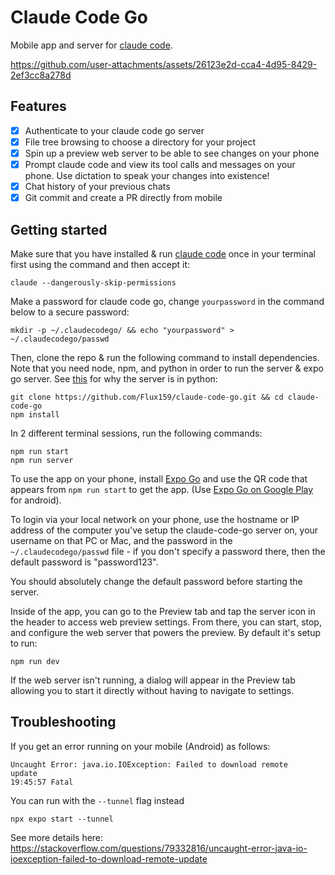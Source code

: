 # Claude Code Go

Mobile app and server for [claude code](https://github.com/anthropics/claude-code/).

https://github.com/user-attachments/assets/26123e2d-cca4-4d95-8429-2ef3cc8a278d

## Features

- [x] Authenticate to your claude code go server
- [x] File tree browsing to choose a directory for your project
- [x] Spin up a preview web server to be able to see changes on your phone
- [x] Prompt claude code and view its tool calls and messages on your phone. Use dictation to speak your changes into existence!
- [x] Chat history of your previous chats
- [x] Git commit and create a PR directly from mobile

## Getting started

Make sure that you have installed & run [claude code](https://docs.anthropic.com/en/docs/agents-and-tools/claude-code/overview) once in your terminal first using the command and then accept it:

```
claude --dangerously-skip-permissions
```

Make a password for claude code go, change `yourpassword` in the command below to a secure password:
```
mkdir -p ~/.claudecodego/ && echo "yourpassword" > ~/.claudecodego/passwd 
```

Then, clone the repo & run the following command to install dependencies. Note that you need node, npm, and python in order to run the server & expo go server. See [this](https://github.com/anthropics/claude-code/issues/771) for why the server is in python:

```shell
git clone https://github.com/Flux159/claude-code-go.git && cd claude-code-go
npm install
```

In 2 different terminal sessions, run the following commands:

```shell
npm run start
npm run server
```

To use the app on your phone, install [Expo Go](https://apps.apple.com/us/app/expo-go/id982107779) and use the QR code that appears from `npm run start` to get the app. (Use [Expo Go on Google Play](https://play.google.com/store/apps/details?id=host.exp.exponent&hl=en_US) for android).

To login via your local network on your phone, use the hostname or IP address of the computer you've setup the claude-code-go server on, your username on that PC or Mac, and the password in the `~/.claudecodego/passwd` file - if you don't specify a password there, then the default password is "password123".

You should absolutely change the default password before starting the server.

Inside of the app, you can go to the Preview tab and tap the server icon in the header to access web preview settings. From there, you can start, stop, and configure the web server that powers the preview. By default it's setup to run:

```shell
npm run dev
```

If the web server isn't running, a dialog will appear in the Preview tab allowing you to start it directly without having to navigate to settings.

## Troubleshooting

If you get an error running on your mobile (Android) as follows:

```
Uncaught Error: java.io.IOException: Failed to download remote
update
19:45:57 Fatal
```

You can run with the `--tunnel` flag instead

```
npx expo start --tunnel
```

See more details here: https://stackoverflow.com/questions/79332816/uncaught-error-java-io-ioexception-failed-to-download-remote-update
